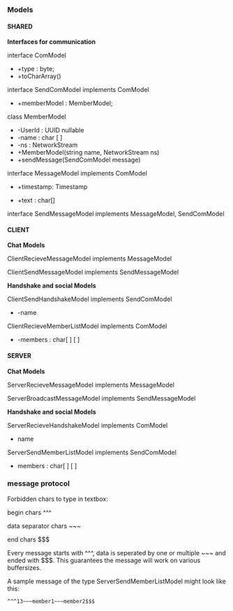 ### Models

#### SHARED

**Interfaces for communication**

interface ComModel

- +type : byte;
- +toCharArray()

interface SendComModel implements ComModel

- +memberModel : MemberModel; 



class MemberModel

 + -UserId : UUID nullable
 + -name : char [ ]
 + -ns : NetworkStream
 + +MemberModel(string name, NetworkStream ns)
 + +sendMessage(SendComModel message)



interface MessageModel implements ComModel

- +timestamp: Timestamp

- +text : char[]

interface SendMessageModel implements MessageModel, SendComModel 



#### CLIENT

**Chat Models**

ClientRecieveMessageModel implements MessageModel 

ClientSendMessageModel implements SendMessageModel 

**Handshake and social Models**

ClientSendHandshakeModel implements SendComModel 

-  -name

ClientRecieveMemberListModel implements ComModel

- -members : char[ ] [ ] 

#### SERVER



**Chat Models**

ServerRecieveMessageModel implements MessageModel 

ServerBroadcastMessageModel implements SendMessageModel

**Handshake and social Models**

ServerRecieveHandshakeModel implements ComModel

- name

ServerSendMemberListModel implements SendComModel 

- members : char[ ] [ ] 

### message protocol 

Forbidden chars to type in textbox: 

begin chars ^^^

data separator chars ~~~

end chars  $$$

Every message starts with ^^^, data is seperated by one or multiple ~~~ and ended with $$$. This guarantees the message will work on various buffersizes.

A sample message of the type ServerSendMemberListModel might look like this:

```^^^13~~~member1~~~member2$$$``` 